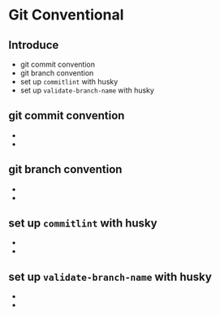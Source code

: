 # Git Conventional

## Introduce

- git commit convention
- git branch convention
- set up `commitlint` with husky
- set up `validate-branch-name` with husky

## git commit convention

-
-

## git branch convention

-
-

## set up `commitlint` with husky

-
-

## set up `validate-branch-name` with husky

-
-
